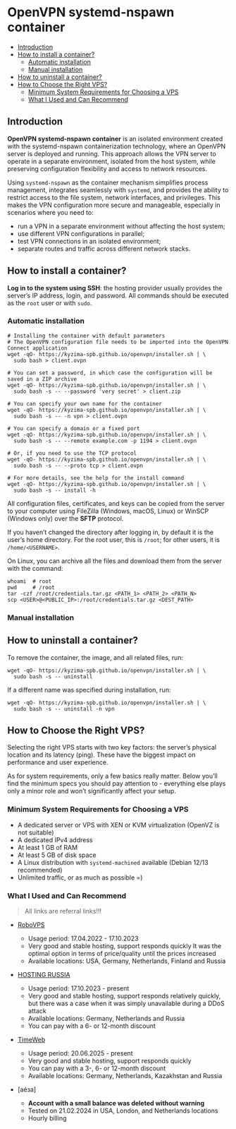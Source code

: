 OpenVPN systemd-nspawn container 
================================

- [Introduction](#introduction)
- [How to install a container?](#how-to-install-a-container)
  - [Automatic installation](#automatic-installation)
  - [Manual installation](#manual-installation)
- [How to uninstall a container?](#how-to-uninstall-a-container)
- [How to Choose the Right VPS?](#how-to-choose-the-right-vps)
  - [Minimum System Requirements for Choosing a VPS](#minimum-system-requirements-for-choosing-a-vps)
  - [What I Used and Can Recommend](#what-i-used-and-can-recommend)

## Introduction

**OpenVPN systemd-nspawn container** is an isolated environment
created with the systemd-nspawn containerization technology,
where an OpenVPN server is deployed and running.
This approach allows the VPN server to operate in a separate environment,
isolated from the host system, while preserving configuration flexibility and access to network resources.

Using `systemd-nspawn` as the container mechanism simplifies process management, integrates seamlessly with `systemd`,
and provides the ability to restrict access to the file system, network interfaces, and privileges.
This makes the VPN configuration more secure and manageable, especially in scenarios where you need to:

* run a VPN in a separate environment without affecting the host system;
* use different VPN configurations in parallel;
* test VPN connections in an isolated environment;
* separate routes and traffic across different network stacks.

## How to install a container?

**Log in to the system using SSH**:
the hosting provider usually provides the server’s IP address, login, and password.
All commands should be executed as the `root` user or with `sudo`.

### Automatic installation

```shell
# Installing the container with default parameters
# The OpenVPN configuration file needs to be imported into the OpenVPN Connect application
wget -qO- https://kyzima-spb.github.io/openvpn/installer.sh | \
  sudo bash > client.ovpn

# You can set a password, in which case the configuration will be saved in a ZIP archive
wget -qO- https://kyzima-spb.github.io/openvpn/installer.sh | \
  sudo bash -s -- --password 'very secret' > client.zip

# You can specify your own name for the container
wget -qO- https://kyzima-spb.github.io/openvpn/installer.sh | \
  sudo bash -s -- -n vpn > client.ovpn

# You can specify a domain or a fixed port
wget -qO- https://kyzima-spb.github.io/openvpn/installer.sh | \
  sudo bash -s -- --remote example.com -p 1194 > client.ovpn

# Or, if you need to use the TCP protocol
wget -qO- https://kyzima-spb.github.io/openvpn/installer.sh | \
  sudo bash -s -- --proto tcp > client.ovpn

# For more details, see the help for the install command
wget -qO- https://kyzima-spb.github.io/openvpn/installer.sh | \
  sudo bash -s -- install -h
```

All configuration files, certificates, and keys can be copied from the server to your computer
using FileZilla (Windows, macOS, Linux) or WinSCP (Windows only) over the **SFTP** protocol.

If you haven’t changed the directory after logging in, by default it is the user’s home directory.
For the root user, this is `/root`; for other users, it is `/home/<USERNAME>`.

On Linux, you can archive all the files and download them from the server with the command:

```shell
whoami  # root
pwd     # /root
tar -czf /root/credentials.tar.gz <PATH_1> <PATH_2> <PATH_N>
scp <USER>@<PUBLIC_IP>:/root/credentials.tar.gz <DEST_PATH>
```

### Manual installation



## How to uninstall a container?

To remove the container, the image, and all related files, run:

```shell
wget -qO- https://kyzima-spb.github.io/openvpn/installer.sh | \
  sudo bash -s -- uninstall
```

If a different name was specified during installation, run:

```shell
wget -qO- https://kyzima-spb.github.io/openvpn/installer.sh | \
  sudo bash -s -- uninstall -n vpn
```

## How to Choose the Right VPS?

Selecting the right VPS starts with two key factors:
the server’s physical location and its latency (ping).
These have the biggest impact on performance and user experience.

As for system requirements, only a few basics really matter.
Below you’ll find the minimum specs you should pay attention to -
everything else plays only a minor role and won’t significantly affect your setup.

### Minimum System Requirements for Choosing a VPS

* A dedicated server or VPS with XEN or KVM virtualization (OpenVZ is not suitable)
* A dedicated IPv4 address
* At least 1 GB of RAM
* At least 5 GB of disk space
* A Linux distribution with `systemd-machined` available (Debian 12/13 recommended)
* Unlimited traffic, or as much as possible =)

### What I Used and Can Recommend

> All links are referral links!!!

* [RoboVPS](https://www.robovps.biz/?ref=39155)
  * Usage period: 17.04.2022 - 17.10.2023
  * Very good and stable hosting, support responds quickly
    It was the optimal option in terms of price/quality until the prices increased
  * Available locations: USA, Germany, Netherlands, Finland and Russia

* [HOSTING RUSSIA](https://hosting-russia.ru/?p=37512)
  * Usage period: 17.10.2023 - present
  * Very good and stable hosting, support responds relatively quickly,
    but there was a case when it was simply unavailable during a DDoS attack
  * Available locations: Germany, Netherlands and Russia
  * You can pay with a 6- or 12-month discount

* [TimeWeb](https://timeweb.cloud/?i=127787)
  * Usage period: 20.06.2025 - present
  * Very good and stable hosting, support responds quickly
  * You can pay with a 3-, 6- or 12-month discount
  * Available locations: Germany, Netherlands, Kazakhstan and Russia

* [аéза]
  * **Account with a small balance was deleted without warning**
  * Tested on 21.02.2024 in USA, London, and Netherlands locations
  * Hourly billing
